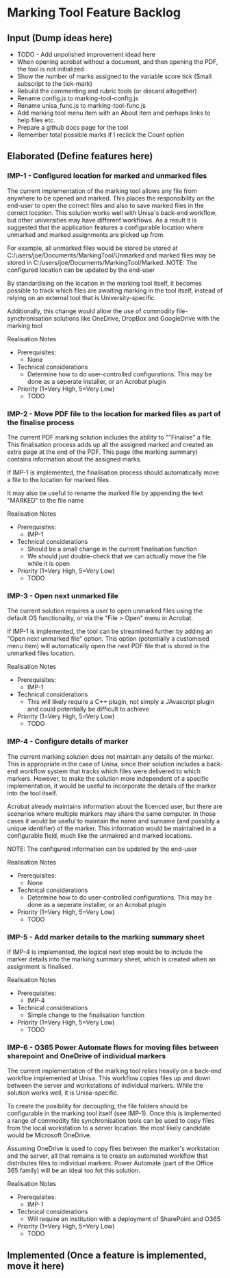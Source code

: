 # Marking Tool Feature Backlog

## Input (Dump ideas here)
- TODO - Add unpolished improvement idead here
- When opening acrobat without a document, and then opening the PDF, the tool is not initialized
- Show the number of marks assigned to the variable score tick (Small subscript to the tick-mark)
- Rebuild the commenting and rubric tools (or discard altogether)
- Rename config.js to marking-tool-config.js
- Rename unisa_func.js to marking-tool-func.js
- Add marking tool menu item with an About item and perhaps links to help files etc.
- Prepare a github docs page for the tool
- Remember total possible marks if I reclick the Count option


## Elaborated (Define features here)

### IMP-1 - Configured location for marked and unmarked files
The current implementation of the marking tool allows any file from anywhere to be opened and marked. This places the responsibility on the end-user to open the correct files and also to save marked files in the correct location. This solution works well with Unisa's back-end workflow, but other universities may have different workflows. As a result it is suggested that the application features a configurable location where unmarked and marked assignments are picked up from.

For example, all unmarked files would be stored be stored at C:/users/joe/Documents/MarkingTool/Unmarked and marked files may be stored in C:/users/joe/Documents/MarkingTool/Marked.
NOTE: The configured location can be updated by the end-user

By standardising on the location in the marking tool itself, it becomes possible to track which files are awaiting marking in the tool itself, instead of relying on an external tool that is University-specific.

Additionally, this change would allow the use of commodity file-synchronisation solutions like OneDrive, DropBox and GoogleDrive with the marking tool

Realisation Notes
 - Prerequisites: 
   - None
 - Technical considerations
   - Determine how to do user-controlled configurations. This may be done as a seperate installer, or an Acrobat plugin
 - Priority (1=Very High, 5=Very Low)
   - TODO 

### IMP-2 - Move PDF file to the location for marked files as part of the finalise process
The current PDF marking solution includes the ability to ""Finalise" a file. This finalisation process adds up all the assigned marked and created an extra page at the end of the PDF. This page (the marking summary) contains information about the assigned marks.

If IMP-1 is implemented, the finalisation process should automatically move a file to the location for marked files. 

It may also be useful to rename the marked file by appending the text "MARKED" to the file name

Realisation Notes
 - Prerequisites: 
   - IMP-1
 - Technical considerations
   - Should be a small change in the current finalisation function
   - We should just double-check that we can actually move the file while it is open
 - Priority (1=Very High, 5=Very Low)
   - TODO 

### IMP-3 - Open next unmarked file
The current solution requires a user to open unmarked files using the default OS functionality, or via the "File > Open" menu in Acrobat.

If IMP-1 is implemented, the tool can be streamlined further by adding an "Open next unmarked file" option. This option (potentially a customised menu item) will automatically open the next PDF file that is stored in the unmarked files location.

Realisation Notes
 - Prerequisites: 
   - IMP-1
 - Technical considerations
   - This will likely require a C++ plugin, not simply a JAvascript plugin and could potentially be difficult to achieve
 - Priority (1=Very High, 5=Very Low)
   - TODO 

### IMP-4 - Configure details of marker
The current marking solution does not maintain any details of the marker. This is appropriate in the case of Unisa, since their solution includes a back-end workflow system that tracks which files were delivered to which markers. However, to make the solution more independent of a specific implementation, it would be useful to incorporate the details of the marker into the tool itself.

Acrobat already maintains information about the licenced user, but there are scenarios where multiple markers may share the same computer. In those cases it would be useful to maintain the name and surname (and possibly a unique identifier) of the marker. This information would be maintained in a configurable field, much like the unmakred and marked locations.

NOTE: The configured information can be updated by the end-user

Realisation Notes
 - Prerequisites: 
   - None
 - Technical considerations
   - Determine how to do user-controlled configurations. This may be done as a seperate installer, or an Acrobat plugin
 - Priority (1=Very High, 5=Very Low)
   - TODO 
   
### IMP-5 - Add marker details to the marking summary sheet
If IMP-4 is implemented, the logical next step would be to include the marker details into the marking summary sheet, which is created when an assignment is finalised.

Realisation Notes
 - Prerequisites: 
   - IMP-4
 - Technical considerations
   - Simple change to the finalisation function
 - Priority (1=Very High, 5=Very Low)
   - TODO 
   
### IMP-6 - O365 Power Automate flows for moving files between sharepoint and OneDrive of individual markers
The current implementation of the marking tool relies heavily on a back-end workfloe implemented at Unisa. This workflow copies files up and down between the server and workstations of individual markers. While the solution works well, it is Unisa-specific.

To create the posibility for decoupling, the file folders should be configurable in the marking tool itself (see IMP-1). Once this is implemented a range of commodity file synchronisation tools can be used to copy files from the local workstation to a server location. the most likely candidate would be Microsoft OneDrive.

Assuming OneDrive is used to copy files between the marker's workstation and the server, all that remains is to create an automated workflow that distributes files to individual markers. Power Automate (part of the Office 365 family) will be an ideal too fot this solution.

Realisation Notes
 - Prerequisites: 
   - IMP-1
 - Technical considerations
   - Will require an institution with a deployment of SharePoint and O365
 - Priority (1=Very High, 5=Very Low)
   - TODO 
   
## Implemented (Once a feature is implemented, move it here)
